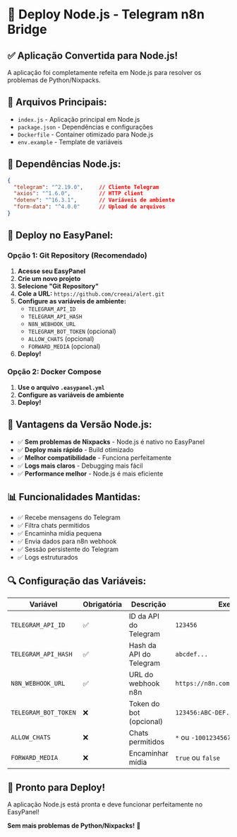 # 🚀 Deploy Node.js - Telegram n8n Bridge

## ✅ **Aplicação Convertida para Node.js!**

A aplicação foi completamente refeita em Node.js para resolver os problemas de Python/Nixpacks.

## 📁 **Arquivos Principais:**

- `index.js` - Aplicação principal em Node.js
- `package.json` - Dependências e configurações
- `Dockerfile` - Container otimizado para Node.js
- `env.example` - Template de variáveis

## 🔧 **Dependências Node.js:**

```json
{
  "telegram": "^2.19.0",     // Cliente Telegram
  "axios": "^1.6.0",         // HTTP client
  "dotenv": "^16.3.1",       // Variáveis de ambiente
  "form-data": "^4.0.0"      // Upload de arquivos
}
```

## 🚀 **Deploy no EasyPanel:**

### **Opção 1: Git Repository (Recomendado)**

1. **Acesse seu EasyPanel**
2. **Crie um novo projeto**
3. **Selecione "Git Repository"**
4. **Cole a URL:** `https://github.com/creeai/alert.git`
5. **Configure as variáveis de ambiente:**
   - `TELEGRAM_API_ID`
   - `TELEGRAM_API_HASH`
   - `N8N_WEBHOOK_URL`
   - `TELEGRAM_BOT_TOKEN` (opcional)
   - `ALLOW_CHATS` (opcional)
   - `FORWARD_MEDIA` (opcional)
6. **Deploy!**

### **Opção 2: Docker Compose**

1. **Use o arquivo `.easypanel.yml`**
2. **Configure as variáveis de ambiente**
3. **Deploy!**

## 🎯 **Vantagens da Versão Node.js:**

- ✅ **Sem problemas de Nixpacks** - Node.js é nativo no EasyPanel
- ✅ **Deploy mais rápido** - Build otimizado
- ✅ **Melhor compatibilidade** - Funciona perfeitamente
- ✅ **Logs mais claros** - Debugging mais fácil
- ✅ **Performance melhor** - Node.js é mais eficiente

## 📊 **Funcionalidades Mantidas:**

- ✅ Recebe mensagens do Telegram
- ✅ Filtra chats permitidos
- ✅ Encaminha mídia pequena
- ✅ Envia dados para n8n webhook
- ✅ Sessão persistente do Telegram
- ✅ Logs estruturados

## 🔍 **Configuração das Variáveis:**

| Variável | Obrigatória | Descrição | Exemplo |
|----------|-------------|-----------|---------|
| `TELEGRAM_API_ID` | ✅ | ID da API do Telegram | `123456` |
| `TELEGRAM_API_HASH` | ✅ | Hash da API do Telegram | `abcdef...` |
| `N8N_WEBHOOK_URL` | ✅ | URL do webhook n8n | `https://n8n.com/webhook/telegram` |
| `TELEGRAM_BOT_TOKEN` | ❌ | Token do bot (opcional) | `123456:ABC-DEF...` |
| `ALLOW_CHATS` | ❌ | Chats permitidos | `*` ou `-1001234567890,111111111` |
| `FORWARD_MEDIA` | ❌ | Encaminhar mídia | `true` ou `false` |

## 🎉 **Pronto para Deploy!**

A aplicação Node.js está pronta e deve funcionar perfeitamente no EasyPanel!

**Sem mais problemas de Python/Nixpacks!** 🚀
